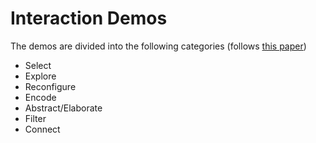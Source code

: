 Interaction Demos
===

The demos are divided into the following categories (follows [this paper](https://ieeexplore.ieee.org/abstract/document/4376144/))

* Select
* Explore
* Reconfigure
* Encode
* Abstract/Elaborate
* Filter
* Connect
